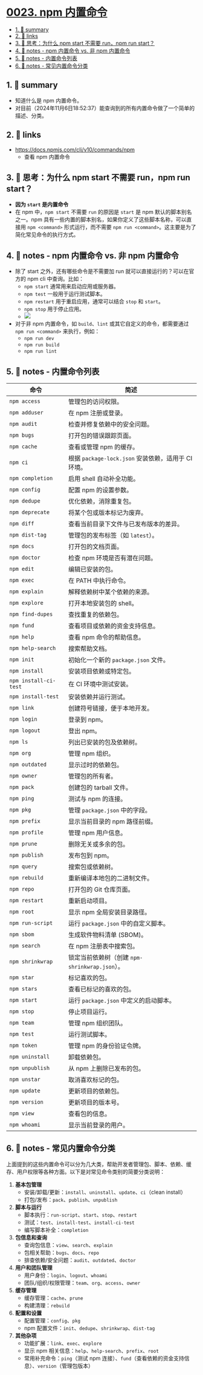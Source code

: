 # [0023. npm 内置命令](https://github.com/Tdahuyou/nodejs/tree/main/0023.%20npm%20%E5%86%85%E7%BD%AE%E5%91%BD%E4%BB%A4)

<!-- region:toc -->
- [1. 📝 summary](#1--summary)
- [2. 🔗 links](#2--links)
- [3. 🤔 思考：为什么 npm start 不需要 run，npm run start？](#3--思考为什么-npm-start-不需要-runnpm-run-start)
- [4. 📒 notes - npm 内置命令 vs. 非 npm 内置命令](#4--notes---npm-内置命令-vs-非-npm-内置命令)
- [5. 📒 notes - 内置命令列表](#5--notes---内置命令列表)
- [6. 📒 notes - 常见内置命令分类](#6--notes---常见内置命令分类)
<!-- endregion:toc -->

## 1. 📝 summary

- 知道什么是 npm 内置命令。
- 对目前（2024年11月6日18:52:37）能查询到的所有内置命令做了一个简单的描述、分类。

## 2. 🔗 links

- https://docs.npmjs.com/cli/v10/commands/npm
  - 查看 npm 内置命令

## 3. 🤔 思考：为什么 npm start 不需要 run，npm run start？

- **因为 `start` 是内置命令**
- 在 npm 中，`npm start` 不需要 `run` 的原因是 `start` 是 npm 默认的脚本别名之一。npm 具有一些内置的脚本别名，如果你定义了这些脚本名称，可以直接用 `npm <command>` 形式运行，而不需要 `npm run <command>`。这主要是为了简化常见命令的执行方式。

## 4. 📒 notes - npm 内置命令 vs. 非 npm 内置命令

- 除了 start 之外，还有哪些命令是不需要加 run 就可以直接运行的？可以在官方的 npm cli 中查询。比如：
  - `npm start` 通常用来启动应用或服务器。
  - `npm test` 一般用于运行测试脚本。
  - `npm restart` 用于重启应用，通常可以结合 `stop` 和 `start`。
  - `npm stop` 用于停止应用。
  - ![](md-imgs/2024-11-06-18-33-06.png)
- 对于非 npm 内置命令，如 `build`、`lint` 或其它自定义的命令，都需要通过 `npm run <command>` 来执行，例如：
  - `npm run dev`
  - `npm run build`
  - `npm run lint`

## 5. 📒 notes - 内置命令列表

| 命令                  | 简述                                                |
| --------------------- | --------------------------------------------------- |
| `npm access`          | 管理包的访问权限。                                  |
| `npm adduser`         | 在 npm 注册或登录。                                 |
| `npm audit`           | 检查并修复依赖中的安全问题。                        |
| `npm bugs`            | 打开包的错误跟踪页面。                              |
| `npm cache`           | 查看或管理 npm 的缓存。                             |
| `npm ci`              | 根据 `package-lock.json` 安装依赖，适用于 CI 环境。 |
| `npm completion`      | 启用 shell 自动补全功能。                           |
| `npm config`          | 配置 npm 的设置参数。                               |
| `npm dedupe`          | 优化依赖，消除重复包。                              |
| `npm deprecate`       | 将某个包或版本标记为废弃。                          |
| `npm diff`            | 查看当前目录下文件与已发布版本的差异。              |
| `npm dist-tag`        | 管理包的发布标签（如 `latest`）。                   |
| `npm docs`            | 打开包的文档页面。                                  |
| `npm doctor`          | 检查 npm 环境是否有潜在问题。                       |
| `npm edit`            | 编辑已安装的包。                                    |
| `npm exec`            | 在 PATH 中执行命令。                                |
| `npm explain`         | 解释依赖树中某个依赖的来源。                        |
| `npm explore`         | 打开本地安装包的 shell。                            |
| `npm find-dupes`      | 查找重复的依赖包。                                  |
| `npm fund`            | 查看项目或依赖的资金支持信息。                      |
| `npm help`            | 查看 npm 命令的帮助信息。                           |
| `npm help-search`     | 搜索帮助文档。                                      |
| `npm init`            | 初始化一个新的 `package.json` 文件。                |
| `npm install`         | 安装项目依赖或特定包。                              |
| `npm install-ci-test` | 在 CI 环境中测试安装。                              |
| `npm install-test`    | 安装依赖并运行测试。                                |
| `npm link`            | 创建符号链接，便于本地开发。                        |
| `npm login`           | 登录到 npm。                                        |
| `npm logout`          | 登出 npm。                                          |
| `npm ls`              | 列出已安装的包及依赖树。                            |
| `npm org`             | 管理 npm 组织。                                     |
| `npm outdated`        | 显示过时的依赖包。                                  |
| `npm owner`           | 管理包的所有者。                                    |
| `npm pack`            | 创建包的 tarball 文件。                             |
| `npm ping`            | 测试与 npm 的连接。                                 |
| `npm pkg`             | 管理 `package.json` 中的字段。                      |
| `npm prefix`          | 显示当前目录的 npm 路径前缀。                       |
| `npm profile`         | 管理 npm 用户信息。                                 |
| `npm prune`           | 删除无关或多余的包。                                |
| `npm publish`         | 发布包到 npm。                                      |
| `npm query`           | 搜索包或依赖树。                                    |
| `npm rebuild`         | 重新编译本地包的二进制文件。                        |
| `npm repo`            | 打开包的 Git 仓库页面。                             |
| `npm restart`         | 重新启动项目。                                      |
| `npm root`            | 显示 npm 全局安装目录路径。                         |
| `npm run-script`      | 运行 `package.json` 中的自定义脚本。                |
| `npm sbom`            | 生成软件物料清单 (SBOM)。                           |
| `npm search`          | 在 npm 注册表中搜索包。                             |
| `npm shrinkwrap`      | 锁定当前依赖树（创建 `npm-shrinkwrap.json`）。      |
| `npm star`            | 标记喜欢的包。                                      |
| `npm stars`           | 查看已标记的喜欢的包。                              |
| `npm start`           | 运行 `package.json` 中定义的启动脚本。              |
| `npm stop`            | 停止项目运行。                                      |
| `npm team`            | 管理 npm 组织团队。                                 |
| `npm test`            | 运行测试脚本。                                      |
| `npm token`           | 管理 npm 的身份验证令牌。                           |
| `npm uninstall`       | 卸载依赖包。                                        |
| `npm unpublish`       | 从 npm 上删除已发布的包。                           |
| `npm unstar`          | 取消喜欢标记的包。                                  |
| `npm update`          | 更新项目的依赖包。                                  |
| `npm version`         | 更新项目的版本号。                                  |
| `npm view`            | 查看包的信息。                                      |
| `npm whoami`          | 显示当前登录的用户。                                |

## 6. 📒 notes - 常见内置命令分类

上面提到的这些内置命令可以分为几大类，帮助开发者管理包、脚本、依赖、缓存、用户权限等各种方面。以下是对常见命令类别的简要分类说明：

1. **基本包管理**
   - 安装/卸载/更新：`install`、`uninstall`、`update`、`ci`（clean install）
   - 打包/发布：`pack`、`publish`、`unpublish`
2. **脚本与运行**
   - 脚本执行：`run-script`、`start`、`stop`、`restart`
   - 测试：`test`、`install-test`、`install-ci-test`
   - 编写脚本补全：`completion`
3. **包信息和查询**
   - 查询包信息：`view`、`search`、`explain`
   - 包相关帮助：`bugs`、`docs`、`repo`
   - 排查依赖/安全问题：`audit`、`outdated`、`doctor`
4. **用户和团队管理**
   - 用户身份：`login`、`logout`、`whoami`
   - 团队/组织/权限管理：`team`、`org`、`access`、`owner`
5. **缓存管理**
   - 缓存管理：`cache`、`prune`
   - 构建清理：`rebuild`
6. **配置和设置**
   - 配置管理：`config`、`pkg`
   - npm 配置文件：`init`、`dedupe`、`shrinkwrap`、`dist-tag`
7. **其他杂项**
   - 功能扩展：`link`、`exec`、`explore`
   - 显示 npm 相关信息：`help`、`help-search`、`prefix`、`root`
   - 常用补充命令：`ping`（测试 npm 连接）、`fund`（查看依赖的资金支持信息）、`version`（管理包版本）
